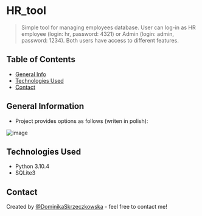 # HR_tool
> Simple tool for managing employees database. User can log-in as HR employee (login: hr, password: 4321) or Admin (login: admin, password: 1234). Both users have access to different features.

## Table of Contents
* [General Info](#general-information)
* [Technologies Used](#technologies-used)
* [Contact](#contact)


## General Information
- Project provides options as follows (writen in polish):

![image](https://user-images.githubusercontent.com/33248134/161324549-3d915fec-4296-4496-ae9d-1bfbf981a984.png)


## Technologies Used
- Python 3.10.4
- SQLite3


## Contact
Created by [@DominikaSkrzeczkowska](https://www.linkedin.com/in/dominikaskrzeczkowska/) - feel free to contact me!
